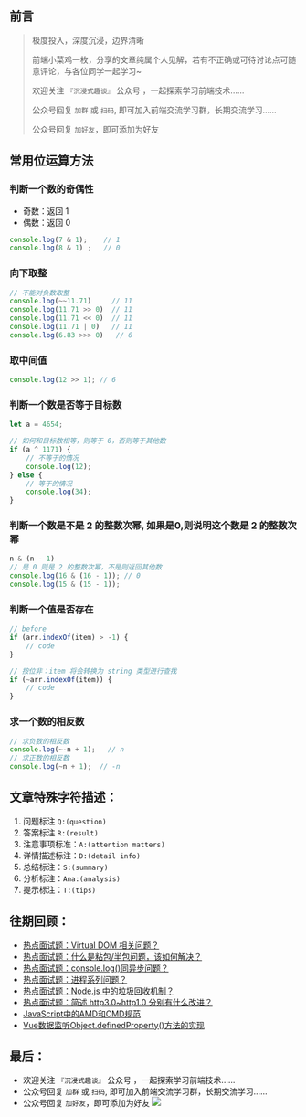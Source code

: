 ## 前言
>  极度投入，深度沉浸，边界清晰
>
>  前端小菜鸡一枚，分享的文章纯属个人见解，若有不正确或可待讨论点可随意评论，与各位同学一起学习~
>
>  欢迎关注 `『沉浸式趣谈』` 公众号 ，一起探索学习前端技术......
>
>  公众号回复 `加群` 或 `扫码`, 即可加入前端交流学习群，长期交流学习......
>
>  公众号回复 `加好友`，即可添加为好友

## 常用位运算方法
### 判断一个数的奇偶性
-   奇数：返回 1
-   偶数：返回 0
```js
console.log(7 & 1);    // 1
console.log(8 & 1) ;   // 0
```

### 向下取整
```js
// 不能对负数取整
console.log(~~11.71)     // 11
console.log(11.71 >> 0)  // 11
console.log(11.71 << 0)  // 11
console.log(11.71 | 0)   // 11
console.log(6.83 >>> 0)   // 6
```

### 取中间值
```js
console.log(12 >> 1); // 6
```

### 判断一个数是否等于目标数
```js
let a = 4654;

// 如何和目标数相等，则等于 0，否则等于其他数
if (a ^ 1171) {
    // 不等于的情况
    console.log(12);
} else {
    // 等于的情况
    console.log(34);
}
```

### 判断一个数是不是 2 的整数次幂, 如果是0,则说明这个数是 2 的整数次幂
```js
n & (n - 1)
// 是 0 则是 2 的整数次幂，不是则返回其他数
console.log(16 & (16 - 1)); // 0
console.log(15 & (15 - 1));
```

### 判断一个值是否存在
```js
// before
if (arr.indexOf(item) > -1) {
    // code
}

// 按位非：item 将会转换为 string 类型进行查找
if (~arr.indexOf(item)) {
    // code
}
```

### 求一个数的相反数
```js
// 求负数的相反数
console.log(~-n + 1);   // n
// 求正数的相反数
console.log(~n + 1);  // -n
```


## 文章特殊字符描述：
1. 问题标注 `Q:(question)`
2. 答案标注 `R:(result)`
3. 注意事项标准：`A:(attention matters)`
4. 详情描述标注：`D:(detail info)`
5. 总结标注：`S:(summary)`
6. 分析标注：`Ana:(analysis)`
7. 提示标注：`T:(tips)`

## 往期回顾：
-   [热点面试题：Virtual DOM 相关问题？](https://mp.weixin.qq.com/s/s3BBhTH9g2OrtOpyJ4tzbQ)
-   [热点面试题：什么是粘包/半包问题，该如何解决？](https://mp.weixin.qq.com/s/SORAN1c0_Pntajvjl-jK4g)
-   [热点面试题：console.log()同异步问题？](https://mp.weixin.qq.com/s/9ewYuCazPaZhDHwrfIWxTQ)
-   [热点面试题：进程系列问题？](https://mp.weixin.qq.com/s/J5ayE5XJElBFzn38qo7ytQ)
-   [热点面试题：Node.js 中的垃圾回收机制？](https://mp.weixin.qq.com/s/Guku1ARej2ZHwnrbXxmJJA)
-   [热点面试题：简述 http3.0~http1.0 分别有什么改进？](https://mp.weixin.qq.com/s/LkOWiDj5O68T85-577_UPA)
-   [JavaScript中的AMD和CMD规范](https://mp.weixin.qq.com/s/LkOWiDj5O68T85-577_UPA)
-   [Vue数据监听Object.definedProperty()方法的实现](https://mp.weixin.qq.com/s/1inW5dSZv26eJTC39REMdg)

## 最后：
-   欢迎关注 `『沉浸式趣谈』` 公众号 ，一起探索学习前端技术......
-   公众号回复 `加群` 或 `扫码`, 即可加入前端交流学习群，长期交流学习......
-   公众号回复 `加好友`，即可添加为好友
![](https://soo.run/13bdt)
